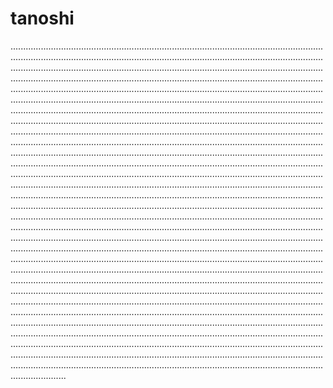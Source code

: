 # tanoshi

..........................................................................................................................................................................................................................................................................................................................................................................................................................................................................................................................................................................................................................................................................................................................................................................................................................................................................................................................................................................................................................................................................................................................................................................................................................................................................................................................................................................................................................................................................................................................................................................................................................................................................................................................................................................................................................................................................................................................................................................................................................................................................................................................................................................................................................................................................................................................................................................................................................................................................................................................................................................................................................................................................................................................................................................................................................................................................................................................................................................................................................................................................................................................................................................................................................................................................................................................................................................................................................................................................................................................................................................................................................................................................................................................................................................................................................................................................................................................................................................................................................